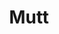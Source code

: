 ---
lang: es
layout: doc
redirect_from:
- /es/doc/mutt/
- /es/doc/Mutt/
- /es/wiki/Mutt/
redirect_to: https://github.com/Qubes-Community/Contents/blob/master/docs/configuration/mutt.md
ref: 106
title: Mutt
---
